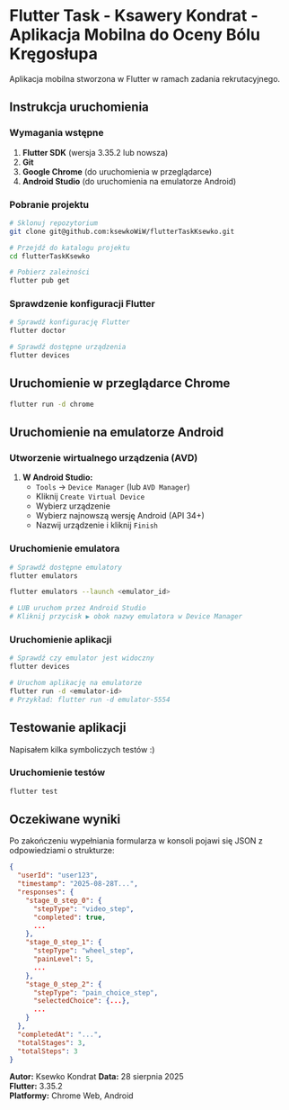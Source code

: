 # Flutter Task - Ksawery Kondrat - Aplikacja Mobilna do Oceny Bólu Kręgosłupa

Aplikacja mobilna stworzona w Flutter w ramach zadania rekrutacyjnego.

## Instrukcja uruchomienia

### Wymagania wstępne

1. **Flutter SDK** (wersja 3.35.2 lub nowsza)
2. **Git** 
3. **Google Chrome** (do uruchomienia w przeglądarce)
4. **Android Studio** (do uruchomienia na emulatorze Android)

### Pobranie projektu

```bash
# Sklonuj repozytorium
git clone git@github.com:ksewkoWiW/flutterTaskKsewko.git

# Przejdź do katalogu projektu
cd flutterTaskKsewko

# Pobierz zależności
flutter pub get
```

### Sprawdzenie konfiguracji Flutter

```bash
# Sprawdź konfigurację Flutter
flutter doctor

# Sprawdź dostępne urządzenia
flutter devices
```

## Uruchomienie w przeglądarce Chrome

```bash
flutter run -d chrome
```

##  Uruchomienie na emulatorze Android

### Utworzenie wirtualnego urządzenia (AVD)

1. **W Android Studio:**
   - `Tools` → `Device Manager` (lub `AVD Manager`)
   - Kliknij `Create Virtual Device`
   - Wybierz urządzenie
   - Wybierz najnowszą wersję Android (API 34+)
   - Nazwij urządzenie i kliknij `Finish`

### Uruchomienie emulatora
```bash
# Sprawdź dostępne emulatory
flutter emulators

flutter emulators --launch <emulator_id>

# LUB uruchom przez Android Studio
# Kliknij przycisk ▶️ obok nazwy emulatora w Device Manager
```

### Uruchomienie aplikacji
```bash
# Sprawdź czy emulator jest widoczny
flutter devices

# Uruchom aplikację na emulatorze
flutter run -d <emulator-id>
# Przykład: flutter run -d emulator-5554
```

## Testowanie aplikacji
Napisałem kilka symboliczych testów :)

### Uruchomienie testów
```bash
flutter test
```

## Oczekiwane wyniki

Po zakończeniu wypełniania formularza w konsoli pojawi się JSON z odpowiedziami o strukturze:

```json
{
  "userId": "user123",
  "timestamp": "2025-08-28T...",
  "responses": {
    "stage_0_step_0": {
      "stepType": "video_step",
      "completed": true,
      ...
    },
    "stage_0_step_1": {
      "stepType": "wheel_step", 
      "painLevel": 5,
      ...
    },
    "stage_0_step_2": {
      "stepType": "pain_choice_step",
      "selectedChoice": {...},
      ...
    }
  },
  "completedAt": "...",
  "totalStages": 3,
  "totalSteps": 3
}
```

**Autor:** Ksewko Kondrat
**Data:** 28 sierpnia 2025  
**Flutter:** 3.35.2  
**Platformy:** Chrome Web, Android